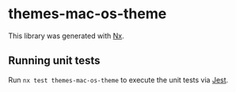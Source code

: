 # themes-mac-os-theme

This library was generated with [Nx](https://nx.dev).

## Running unit tests

Run `nx test themes-mac-os-theme` to execute the unit tests via [Jest](https://jestjs.io).

